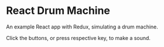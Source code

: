# React Drum Machine

An example React app with Redux, simulating a drum machine.

Click the buttons, or press respective key, to make a sound.